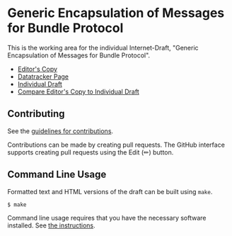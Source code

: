 <!-- regenerate: on (set to off if you edit this file) -->

# Generic Encapsulation of Messages for Bundle Protocol

This is the working area for the individual Internet-Draft, "Generic Encapsulation of Messages for Bundle Protocol".

* [Editor's Copy](https://ricktaylor.github.io/bp-gem/#go.draft-taylor-dtn-bp-gem.html)
* [Datatracker Page](https://datatracker.ietf.org/doc/draft-taylor-dtn-bp-gem)
* [Individual Draft](https://datatracker.ietf.org/doc/html/draft-taylor-dtn-bp-gem)
* [Compare Editor's Copy to Individual Draft](https://ricktaylor.github.io/bp-gem/#go.draft-taylor-dtn-bp-gem.diff)


## Contributing

See the
[guidelines for contributions](https://github.com/ricktaylor/bp-gem/blob/main/CONTRIBUTING.md).

Contributions can be made by creating pull requests.
The GitHub interface supports creating pull requests using the Edit (✏) button.


## Command Line Usage

Formatted text and HTML versions of the draft can be built using `make`.

```sh
$ make
```

Command line usage requires that you have the necessary software installed.  See
[the instructions](https://github.com/martinthomson/i-d-template/blob/main/doc/SETUP.md).

